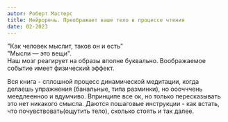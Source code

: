 ```yaml
---
autor: Роберт Мастерс
title: Нейроречь. Преображает ваше тело в процессе чтения  
date: 02-2023
---
```

"Как человек мыслит, таков он и есть"  
"Мысли — это вещи".  
Наш мозг реагирует на образы вполне буквально. Воображаемое событие имеет физический эффект.

Вся книга - сплошной процесс динамической медитации, когда делаешь упражнения (банальные, типа разминки), но ооочччень меедлеенноо и вдумчиво. Впринципе все ок, но только пересказывать это нет никакого смысла. Даются пошаговые инструкции - как встать, что почувствовать(ощутить тело), сколько стоять и так далее. 